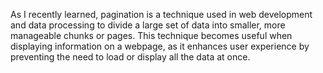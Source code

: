 As I recently learned, pagination is a technique used in web development and data processing to divide a large set of data into smaller, more manageable chunks or pages. This technique becomes useful when displaying information on a webpage, as it enhances user experience by preventing the need to load or display all the data at once.
